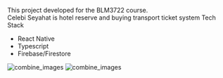 This project developed for the BLM3722 course.<br>
Celebi Seyahat is hotel reserve and buying transport ticket system
Tech Stack<br>
- React Native<br>
- Typescript<br>
- Firebase/Firestore


![combine_images](https://user-images.githubusercontent.com/70464535/234139971-2841f42f-c3cf-40ef-81c3-06d0a4c7d91e.png)
![combine_images](https://user-images.githubusercontent.com/70464535/234139991-4866e397-8266-46b8-aa5f-4be8018053cb.jpg)
